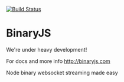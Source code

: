 [![Build Status](https://secure.travis-ci.org/[YOUR_GITHUB_USERNAME]/[YOUR_PROJECT_NAME].png)](http://travis-ci.org/[YOUR_GITHUB_USERNAME]/[YOUR_PROJECT_NAME])

BinaryJS
========

We're under heavy development! 

For docs and more info
http://binaryjs.com

Node binary websocket streaming made easy